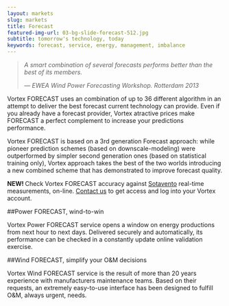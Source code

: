```yaml
---
layout: markets
slug: markets
title: Forecast
featured-img-url: 03-bg-slide-forecast-512.jpg
subtitle: tomorrow's technology, today
keywords: forecast, service, energy, management, imbalance
---
```


<blockquote>
    <p><i>A smart combination of several forecasts performs better than the best of its members.</i></p>
    <footer>&mdash; <cite>EWEA Wind Power Forecasting Workshop. Rotterdam 2013</cite></footer>
</blockquote>

<p> Vortex FORECAST uses an combination of up to 36 different algorithm in an attempt to deliver the best forecast current technology can provide. Even if you already have a forecast provider, Vortex atractive prices make FORECAST a perfect complement to increase your predictions performance.</p>

<!--<p> With FORECAST, Vortex enters the very competitive forecast market with a new, fresh approach: making use of our massive cluster (in charge of heavy Wind & Site calculations delivered every day) and a extremely interactive, easy-to-use users Interface.</p>-->

<p> Vortex FORECAST is based on a 3rd generation Forecast approach: while pioneer prediction schemes (based on downscale-modeling) were outperformed by simpler second generation ones (based on statistical training only), Vortex approach takes the best of the two worlds introducing a new combined scheme that has demonstrated to improve forecast quality.</p>

<div class="well well-sm ox_animate_when_almost_visible ox_bottom-to-top">
    <b> NEW! </b> Check Vortex FORECAST accuracy against <a href="http://www.sotaventogalicia.com/en" target="_blank">Sotavento</a> real-time measurements, on-line. <a href="mailto:info@vortex.es">Contact us</a> to get access and log into your Vortex account.
</div>

##Power FORECAST, wind-to-win

Vortex Power FORECAST service opens a window on energy productions from next hour to next days. Delivered securely and automatically, its performance can be checked in a constantly update online validation exercise. 

##Wind FORECAST, simplify your O&M decisions

Vortex Wind FORECAST service is the result of more than 20 years experience with manufacturers maintenance teams. Based on their requests, an extremely easy-to-use interface has been designed to fulfill O&M, always urgent, needs.
